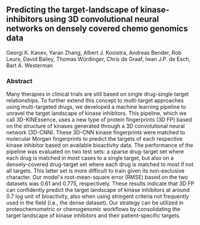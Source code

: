 ## Predicting the target-landscape of kinase-inhibitors using 3D convolutional neural networks on densely covered chemo genomics data
Georgi K. Kanev, Yaran Zhang, Albert J. Kooistra, Andreas Bender, Rob Leurs, David Bailey, Thomas Würdinger, Chris de Graaf, Iwan J.P. de Esch, Bart A. Westerman

### Abstract
Many therapies in clinical trials are still based on single drug-single target relationships. To further extend this concept to multi-target approaches using multi-targeted drugs, we developed a machine learning pipeline to unravel the target landscape of kinase inhibitors. This pipeline, which we call 3D-KINEssence, uses a new type of protein fingerprints (3D FP) based on the structure of kinases generated through a 3D convolutional neural network (3D-CNN). These 3D-CNN kinase fingerprints were matched to molecular Morgan fingerprints to predict the targets of each respective kinase inhibitor based on available bioactivity data. The performance of the pipeline was evaluated on two test sets: a sparse drug-target set where each drug is matched in most cases to a single target, but also on a densely-covered drug-target set where each drug is matched to most if not all targets. This latter set is more difficult to train given its non-exclusive character. Our model's root-mean-square error (RMSE) based on the two datasets was 0.61 and 0.775, respectively. These results indicate that 3D FP can confidently predict the target landscape of kinase inhibitors at around 0.7 log unit of bioactivity, also when using stringent criteria not frequently used in the field (i.e., the dense dataset). Our strategy can be utilized in proteochemometric or chemogenomic workflows by consolidating the target landscape of kinase inhibitors and their patient-specific targets.
